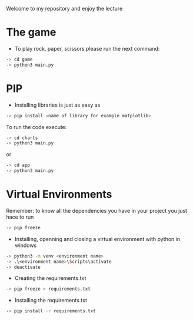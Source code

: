 Welcome to my repository and enjoy the lecture

# The game
* To play rock, paper, scissors please run the next command:
```sh
-> cd game
-> python3 main.py
```

# PIP
* Installing libraries is just as easy as
```sh
-> pip install <name of library for example matplotlib>
```
To run the code execute:
```sh
-> cd charts
-> python3 main.py
```
or
```sh
-> cd app
-> python3 main.py
```

# Virtual Environments
Remember: to know all the dependencies you have in your project
you just hace to run
```sh
-> pip freeze
```

* Installing, openning and closing a virtual environment with python in windows
```sh
-> python3 -m venv <environment name>
-> .\<environment name>\Scripts\activate
-> deactivate
```
* Creating the requirements.txt
```sh
-> pip freeze > requirements.txt
```
* Installing the requirements.txt
```sh
-> pip install -r requirements.txt
```